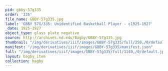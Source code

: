 ```yaml
---
pid: gbby-57g335
order: '335'
file_name: GBBY-57g335.jpg
label: 'GBBY 57G/335: Unidentified Basketball Player - c1925-1927'
_date: 1925-1927
object_type: glass plate negative
source: http://archives.nd.edu/Bagby/GBBY-57g335.jpg
thumbnail: "/img/derivatives/iiif/images/GBBY-57g335/full/250,/0/default.jpg"
manifest: "/img/derivatives/iiif/images/GBBY-57g335/manifest.json"
full: "/img/derivatives/iiif/images/GBBY-57g335/full/1140,/0/default.jpg"
layout: bagby_item
collection: bagby
---
```

